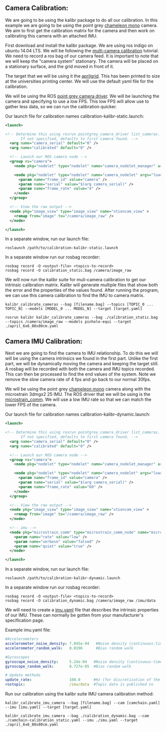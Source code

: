 ## Camera Calibration:

We are going to be using the kalibr package to do all our calibration. In this example we are going to be using the point grey [chameleon mono](https://www.ptgrey.com/chameleon-13-mp-mono-usb-2-sony-icx445-camera) camera. We aim to first get the calibration matrix for the camera and then work on calibrating this camera with an attached IMU.

First download and install the kalibr package. We are using ros indigo on ubuntu 14.04 LTS. We will be following the [multi-camera calibration](https://github.com/udrg/kalibr/wiki/multiple-camera-calibration) tutorial. We need to record a ros bag of our camera feed. It is important to note that we will keep the "camera system" stationary. The camera will be placed on a stationary surface, and the grid moved in front of it.

The target that we will be using it the [aprilgrid](https://github.com/udrg/kalibr/wiki/calibration-targets#a-aprilgrid). This has been printed to size at the universities printing center. We will use the default yaml file for the calibration.

We will be using the ROS [point grey camera driver](https://github.com/udrg/pointgrey_camera_driver). We will be launching the camera and specifying to use a low FPS. This low FPS will allow use to gather less data, so we can run the calibration quicker.

Our launch file for calibration names calibration-kalibr-static.launch:
```xml
<launch>

<!-- Determine this using rosrun pointgrey_camera_driver list_cameras.
       If not specified, defaults to first camera found. -->
  <arg name="camera_serial" default="0" />
  <arg name="calibrated" default="0" />

  <!-- Launch our ROS camera node -->
  <group ns="camera">
    <node pkg="nodelet" type="nodelet" name="camera_nodelet_manager" args="manager" />

    <node pkg="nodelet" type="nodelet" name="camera_nodelet" args="load pointgrey_camera_driver/PointGreyCameraNodelet camera_nodelet_manager" >
      <param name="frame_id" value="camera" />
      <param name="serial" value="$(arg camera_serial)" />
      <param name="frame_rate" value="4" />
    </node>
  </group>

  <!-- View the raw output -->
  <node pkg="image_view" type="image_view" name="xtioncam_view" >
    <remap from="image" to="/camera/image_raw" />
  </node>

</launch>
```

In a separate window, run our launch file:
```
roslaunch /path/to/calibration-kalibr-static.launch
```

In a separate window run our rosbag recorder:
```
rosbag record -O <output-file> <topics-to-record>
rosbag record -O calibration_static.bag /camera/image_raw
```


We will now run the kalibr suite for muli-camera calibration to get our intrinsic calibration matrix. Kalibr will generate multiple files that show both the error and the properties of the values found. After running the program, we can use this camera calibration to find the IMU to camera matrix.


```
kalibr_calibrate_cameras --bag [filename.bag] --topics [TOPIC_0 ... TOPIC_N] --models [MODEL_0 ... MODEL_N] --target [target.yaml]

rosrun kalibr kalibr_calibrate_cameras --bag ./calibration_static.bag --topics /camera/image_raw --models pinhole-equi --target ./april_6x6_80x80cm.yaml
```


## Camera IMU Calibration:

Next we are going to find the camera to IMU relationship. To do this we will will be using the camera intrinsics we found in the first part. Unlike the first part, we will be dynamically moving the camera and keeping the target still. A rosbag will be recorded with both the camera and IMU topics recorded. This can then be processed to find the end values of the system. Note we remove the slow camera rate of 4 fps and go back to our normal 30fps.

We will be using the point grey [chameleon mono](https://www.ptgrey.com/chameleon-13-mp-mono-usb-2-sony-icx445-camera) camera along with the microstrain 3dmgx2 25 IMU. The ROS driver that we will be using is the [microstrain_comm](https://github.com/udrg/microstrain_comm). We will use a low IMU rate so that we can match the lower FPS of the camera.


Our launch file for calibration names calibration-kalibr-dynamic.launch:
```xml
<launch>

<!-- Determine this using rosrun pointgrey_camera_driver list_cameras.
       If not specified, defaults to first camera found. -->
  <arg name="camera_serial" default="0" />
  <arg name="calibrated" default="0" />

  <!-- Launch our ROS camera node -->
  <group ns="camera">
    <node pkg="nodelet" type="nodelet" name="camera_nodelet_manager" args="manager" />

    <node pkg="nodelet" type="nodelet" name="camera_nodelet" args="load pointgrey_camera_driver/PointGreyCameraNodelet camera_nodelet_manager" >
      <param name="frame_id" value="camera" />
      <param name="serial" value="$(arg camera_serial)" />
      <param name="frame_rate" value="60" />
    </node>
  </group>

  <!-- View the raw output -->
  <node pkg="image_view" type="image_view" name="xtioncam_view" >
    <remap from="image" to="/camera/image_raw" />
  </node>

  <!-- imu -->
  <node pkg="microstrain_comm" type="microstrain_comm_node" name="microstrain_comm_node" output="screen">
    <param name="rate" value="low" />
    <param name="verbose" value="falsed" />
    <param name="quiet" value="true" />
  </node>

</launch>
```


In a separate window, run our launch file:
```
roslaunch /path/to/calibration-kalibr-dynamic.launch
```

In a separate window run our rosbag recorder:
```
rosbag record -O <output-file> <topics-to-record>
rosbag record -O calibration_dynamic.bag /camera/image_raw /imu/data
```


We will need to create a [imu.yaml](https://github.com/udrg/kalibr/wiki/yaml-formats#imu-configuration-imuyaml) file that describes the intrinsic properties of our IMU. These can normally be gotten from your manufacturer's specification page.

Example imu.yaml file:
```yaml
#Accelerometers
accelerometer_noise_density: 7.845e-04   #Noise density (continuous-time)
accelerometer_random_walk:   0.0196      #Bias random walk

#Gyroscopes
gyroscope_noise_density:     5.24e-04   #Noise density (continuous-time)
gyroscope_random_walk:       8.727e-05  #Bias random walk

# Update methods
update_rate:                 100.0      #Hz (for discretization of the values above)
rostopic:                    /imu/data  #Topic data is published to
```

Run our calibration using the kalibr suite IMU camera calibration method:
```
kalibr_calibrate_imu_camera --bag [filename.bag] --cam [camchain.yaml] --imu [imu.yaml] --target [target.yaml]

kalibr_calibrate_imu_camera --bag ./calibration_dynamic.bag --cam ./camchain-calibration_static.yaml --imu ./imu.yaml --target ./april_6x6_80x80cm.yaml
```